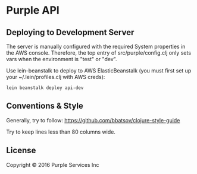# Purple API


## Deploying to Development Server

The server is manually configured with the required System properties in the AWS console. Therefore, the top entry of src/purple/config.clj only sets vars when the environment is "test" or "dev".

Use lein-beanstalk to deploy to AWS ElasticBeanstalk (you must first set up your ~/.lein/profiles.clj with AWS creds):

    lein beanstalk deploy api-dev

## Conventions & Style

Generally, try to follow: https://github.com/bbatsov/clojure-style-guide

Try to keep lines less than 80 columns wide.

## License

Copyright © 2016 Purple Services Inc
